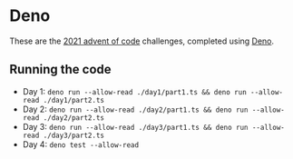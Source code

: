 # Deno

These are the [2021 advent of code](https://adventofcode.com/2021/) challenges, completed using [Deno](https://deno.land/).

## Running the code

* Day 1: `deno run --allow-read ./day1/part1.ts && deno run --allow-read ./day1/part2.ts`
* Day 2: `deno run --allow-read ./day2/part1.ts && deno run --allow-read ./day2/part2.ts`
* Day 3: `deno run --allow-read ./day3/part1.ts && deno run --allow-read ./day3/part2.ts`
* Day 4: `deno test --allow-read`
